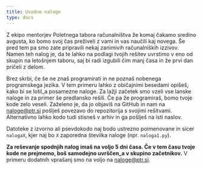 ```yaml
---
title: Uvodne naloge
type: docs
---
```


Z ekipo mentorjev Poletnega tabora računalništva že komaj čakamo sredino avgusta, ko bomo svoj čas preživeli z vami in vas naučili kaj novega. Še pred tem pa smo zate pripravili nekaj zanimivih računalniških izzivov. Namen teh nalog je, da te lahko na podlagi tvojih rešitev uvrstimo v eno od skupin na letošnjem taboru, saj bi radi izgubili čim manj časa in že prvi dan pričeli z delom.

Brez skrbi, če še ne znaš programirati in ne poznaš nobenega programskega jezika. V tem primeru lahko z običajnimi besedami opišeš, kako bi se lotil_a posamezne naloge. Za lažji začetek smo vzeli vse lanske naloge in za primer še predlansko rešili. Če pa že programiraš, bomo tvoje kode zelo veseli. Zaželeno je, da jo objaviš na GitHub in nam na naloge@ptr.si pošlješ povezavo do repozitorija s svojimi rešitvami. Alternativno lahko kodo tudi stisneš v arhiv in ga pošlješ na isti naslov.

Datoteke z izvorno ali psevdokodo naj bodo ustrezno poimenovane in sicer `nalogaX`, kjer naj bo `X` zaporedna številka naloge (npr. `naloga1.py`).

**Za reševanje spodnjih nalog imaš na voljo 5 dni časa. Če v tem času tvoje kode ne prejmemo, boš samodejno uvrščen_a v skupino začetnikov.** V primeru dodatnih vprašanj smo na voljo na naloge@ptr.si.
